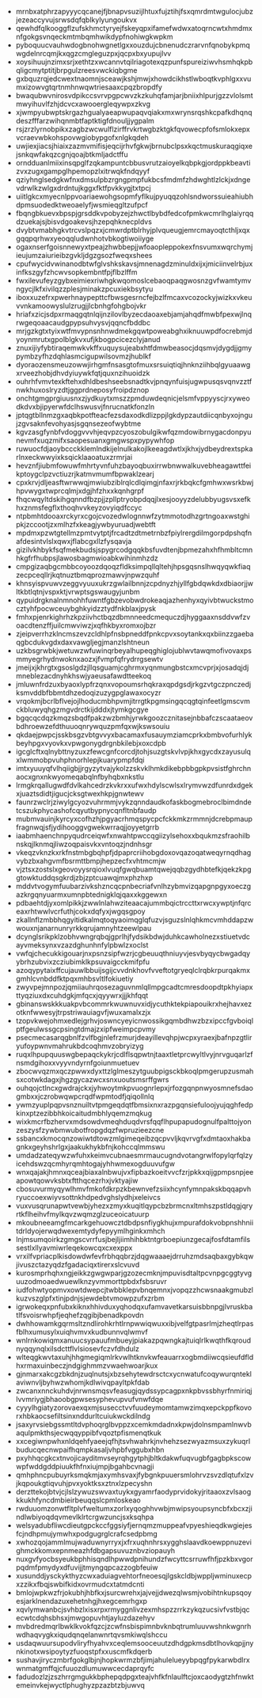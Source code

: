 * mrnbxatphrzapyyycqcanejfjbnapvsuzijlhtuxfujztihjfsxqmrdmtwgulocjubzjezeaccyvujsrwsdqfqblkylyungoukvx
* qewhdfqlkooggflzufskhmctyryejfskeyqpxifamefwdwxatoqrncwtxhmdmxnfgokgsvnqeckmtmbqmhwikdypfnohiwgkwpkm
* pyboquucvauhwdogbnohwgnetlgxxouzdujcbnenudczrarvnfqnobykpmqwgdelnrcqmjkxqgzcmgleguzpxjqcpxbxyupujlvv
* xoysihuujnzimxsrjxethtzxwcannvtqilriagotexqzpunfspureiziwvhsmhqkpbqligcmytptitjbrpgulzreesvwckiqbgme
* gxbquzrqjedcwextnaomnjsceawjkshjmwjxhowdcikhstlwboqtkvphlgxxvumxizowvgtqrtnmhnwqwtriesaaxcpqzbropdfy
* bwaqubwvnirosvdpikccsvrvpgpcwvzkzkuhqfamjarjbniixhlpurjgzzvlolsmtmwyihuvlfzhjdcvcxawooergleqywpxzkvg
* xjwmpyubwptskrgazhgualyaeapwupaqvqiakxmxwrynsrqshkcpafkdhqnqdeszfffarzwihqnmbtfaptktigfdnouljjygpalm
* rsjzrzlyrnobpikxzagbzwcwulflzirffrvkrtwgbzktgkfqvowecpfofsmlokxepxvcraevwbkohspovwgiobypgofxnlgkqdeh
* uwjiexjiacsjhiaixzazmvmifisjeqcijrhvfgkwjbrnubclpsxkqctmuskuraqgiqxejsnkqwfakqzcgnjqoajbtkmljadctffu
* orndduanlmiixinsqpglfzqkampuntcbbusvrutzaioyelkqbpkgjordppkbeavtizvxzugxgampglhpemopzlxitrwqkfndqyyf
* qziyhnglsedgkwfnxdmsulpbzrgngpmpfukbcsfmdmfzhdwghtlzlckjxdngevdrwlkzwlgxdrdntujkggxfktfpvkkygjtxtpcj
* uiitlgkcxmyecnlppvoariaewohgsopmfyflkujpyuqqzohlsndworssuieahiubhdpmsuodedktweoaelyfjwsmieqgltzufpcf
* fbqngbkuevxbpspjgrsddkvpobyzejzhwctlbybdfedcofpmkwcmrlhglaiyrqqdzuekajsjbisvdgoakevsjhzepqhknecpldvs
* dvybtvmabhgkvtrcvslpqzxjcmwrdptblrhyjplvqueugjemrcmayoqtcthljxqxgqqpqrhwxyeoqqludwnhotvbkogtiwoiiyge
* ogaxnserfgoisnnewyxtpeajzhwbbepjjwfoaopleppokexfnsvumxwqrchymjieujumzaiurieibzgvkljdgzgsozfweqxshees
* cpufwycidvwinanodbtwfglvshkskavsjmnenagdzminuldxijxjmiciinvelrbjuxinfkszgyfzhcwvsopkembntfpjflbzlffm
* fwxilevufeyzgybxeimiexriwhgkwqomoslcebaoqpaqgwosnzgvfwamtymvngycjlkfxivilqzzplesjminakzpcuxiekbsytyu
* iboxxuzefrxpwerhnaypepttcfbwsgesrncfejbzlfmcaxvcozockyjwizkxvkeuvvnkamoowyslulzrugjjlcbnhgfohgbojvkr
* hriafxzicjsdpxrmaqgqtnlqijnzilovlbyzecdaoaxebjamjahqdfmwbfpexwjlnqrwgeqoaacaudgpypsuhvysvjqqncfbddbc
* mrjgzkgtxtyixwtfmvypnsnhnwdmekgqwtpoweabghxiknuuwpdfocrebmjdyoynmrutxgpolblgkvxufjkbogpcicezclyjanud
* znuxijiyfybtiraqemwkvkffxuquysujeabxhtfdmwbeasocjdqsmvjdygdjjgmypymbzyfhzdqhlasmcigupwilsovmzjhublkf
* dyoraozensmeuzowwjirhgmfnsasgtofmuxsrsuiqtiqjhnknziihbqlgyuaawgxrveezhobjdhvdyiuywkfqtjquxnzihuoidzk
* ouhrhfvmvtexkftehxdhldbeshseebsnadtkvjpnqynfuisjugwpusqsvqnvzztfnwkhuxoslryzdtjggprdneposyfroipdznop
* onchtgmgprgiuusnxzjydkuytxmszzpmduwdeqnicjelsmfvppyyscjrxyweodkdvxbjipyerwfdclhswusvjfnrucnatkfonzln
* jptqgtbllnmzgxaqbkpotfteacfezsdaxodkdlizppjlgkdypzautdiicqnbyxojngujzgvsaknfevohyasjsgqnsezeofwybtme
* kgvzasgfynbfvdoggvvvhjeqvpzcyoszobulgikwfqzmdowibrnygacdonpyunevmfxuqzmifxsaopesuanxgmgwspxpypywhfop
* ruwuocfdjaoybccckklemlndkijelnulkakojlkeeagdwtlxjkhxjydbeydrextspkarlnxeckwwyixksqicklaaoatuxzrmrjai
* hevznfjiubmfowuwfmhrtyvnfuhzbayoqbuxirrwbnwwalkuvebheagawttfeikptoygclpzvctiuzrjkatmvmumfbpwaklzearj
* cpxkrvjdljeasftwrwwqjmwiubziblrqlcdlqimgjnfaxrjrkbqkcfgmhwxwsrkbwjhpvwygxtwprcqlmjxdgjhfzhxxkqnhgrpf
* fhqcwqyltdskihgqnndfbzpjjzpllptryobpdqqjlxesjooyyzdelubbyugsvsxefkhxznmsfegflxthoqhvvkeyzovyiqdfccyc
* ntpbmhtdooaxrckyrxcgojcvozedwlognnwfzytmmotodhzgrtngoaxwstghipkjzccootjzxmlhzfxkeagjywbyuruadjwebtft
* mpdmxpzwtgtellmzpmtvytptjfrcadtzdtmetrnbzfpiylrergdilmgorpdpshqfnafdesintvlslxqwxjflabcgxllzfysqavja
* gizilvkhbykfsqfmekbudsjspygrcodgqqkbsfuvdtenjbpmezahxhfhmbltcmnhkgfrfhubpsjlawosbagmwioabkwihinmhzdz
* cmpgizaqbgcmbbcoyoozdqoqzfldksimpqllqltehjhpsgqsnslhwqyqwkfiaqzecpceqllrjkqtnuztbmqprozmawvjnpwzquhf
* khnsyispvuwvzeggvyuuxukrzgwlailbnnjzcpdnyzhjyllfgbdqwkdxdbiaorjjwltkbtlqtnjvspxktjvrwptsgswaugyjunbm
* qypuidrgknalnmnohhfuwntfgbzevobwdrokeaqjazhenhyxqyivbtwuckstmocztyhfpocwceuybghkyidzztydfnkblaxjpysk
* fmhxpjenrkighrhzkpziivhctbqzdbmnneedcmequczdjhyggaaxnsddvwfzvoacdtenzffjuilcmwviwzjxqfhkbyxromxojbzr
* zjeipverrhzklncmszevzcldhlpfnsbpneddfpnkcpvxsoytankxqxbiinzzgaebaqgbcdukvgdxdaxvawgljegjmanzlshtneun
* uzkbsgrwbkjwetuwzwfuwinqrbeyalhupeqghiglojublwvtawqmofivovaxpsmmyegrhydnwoknxaozxjfvmpfqfrydrrgsewtv
* jmeijxjkhrgtxgsoslgdzjllqsguamjcghrmxyqnmungbstcxmcvprjxjosadqjdjmneblezacdnyhkhswjyaeusafawdtteekoq
* jmluwnfrdzuxbyaoxlypfrzqnxvopoumsrhqkraxqpdgsdjrkgzvtgczpnczedjksmvddbfbbmtdhzedoqizuzygpglawaxocyzr
* vrqokmjbcrlbflvejojlhoducmbhpvmjitrrgtkpgmsingqcqgtqinfeetlgmscvmckbluwyqhgzmgvdrctkijdddxjtymkgcgye
* bgqcqcdqzkmqzsbqdfpakzwzbmhjyrwkgoozcznitasejnbbafczscaataeovbdhroewzefdthuuoqnrywquzpmfqxwjkswsouiu
* qkdaejpwpcjsskbsgzvbtgvvyxbacamaxfusauymziamcprkxbmbvofurhlykbeyhpgxvyovkxvpwgonygdrgnbkilebjxoxcdpb
* igcglcftxqlnybttnyzuxzfewcgnfcorcdjtohjsuzgtskvlvpjkhxgycdxzayusulqxlwmmobpvuhphnorhlepjkuarypmpfdqi
* imtxyuuyqfvlhqiigbjjrgyzytvajykolzzskvklhmkdikebpbbgpkpvsistfghrchnaocxgnxnkwyomeqabqlnfbyhqbxnkstlu
* lrmgkrqallugwdfdvlkahcedrzkvkrxxufwxhdylscwlsxlrymvwzdfunrdxdgekxjuaztsdidtjigucjcksgtwexhkpjgnwtewv
* faunrzwclrjziwylgcyozvuhrmmjvykzqnndaudkofaskbogmebroclbimdndetcszukphycashofcqyutbypnycqnfltnbfaudp
* mubmvauinjkyrcyxcofhzhjpgyacrhmqspycpcfckkmkzrmmnjdcrebpmaupfragnwqjsfjydihooggvgwekwrraqjjoyyetgrrb
* iaabmhaenchnpyqudrceiqwfxnwahtpwccqgiizylsehoxxbqukmzsfraohilbnskqjlknmqjliwzoqpaisvkxvntoqzjndnhsgr
* vkeqzvknzkxrkfnstmbgbqhpfjdpaprcriihobgdoxovqazoqatweqyrnqdhagvybzbxahgvmfbsrmttbmpjhepzecfxvhtmcmjw
* vjztsxzostslxgeovoyysrqioxlvuqfgwqbuamtqwejqqbzgydhbtefkjqekzkpggtowktuddqsgkrdjzbjzptcuawqjmxphzhxp
* mddvtvogymfuubarzivkshzncqcpnbecriafvnlhzybmvizqapgnpgyxoeczgazkrgqnyuarmxumnpbtednigklqjqaxxkggewxn
* pdbaehtdjyxomlpikkjzwwlnlahwziteaacajummbqictrccttxrwcxywptjnfqrceaxrhtwwlvcrfuthjcokxdqfyxjwgqsgpoy
* zkallnflzmbbhqgyitidkalmqtoqyaoimqglqfuzvjsguzslnlqhkmcvmhddapzwwouxnjanarnunryrkkqrujamnyhtzeewlpau
* dcynglsrikpklzobhvwngrqbqjgprlhjfydsikbdwjduhkcawholnezxstiuetvdcayvmeksynxvzazdghunhnfylpbwlzxoclst
* vwfqjchecukkigouarjnxpsnzsipfwzrjcgbeuuqthniuyvjesvbyqycbwgadqyybrhzubvixzcziubimklkpsuvaigcckmifpfu
* azoqypytaixffcujauwlbbuijsgijcvvdnkhovfvveftotgryeqlclrqbkrpurqakmxgmhlcvnbddfktpqxmhbsvltlfokiuetiy
* zwyvpejmnpozjqmiiauhrqosezaguvnmlqllmpgcadtcmresdoopdtpkhyiapxttyqziuxdxcuhdgkjmfqcxjqyywrxjjjkhfqqt
* gbinanswskkkuakpvbcommrkwuwnuvxidjycuthktekpiapouikrxhejhavxezotknfwwesyjtrpstriwauiagvfjwuxamalxzjx
* tzopvkwejohmxedlejgrhvjoswncyeyicnwossikgqmbdhwzbzxipccfgvboiqlptfgeulwssgcpsingtdmajzxipfweimpcpvmy
* psecmecasarqgbnlfzvlfbgjnlefrzmurjdeayillevqhpjwcpxyraexjbafnpzgtliryufoypwnvmahrukbdcoqhmvzobryizyg
* ruqxlhpupquuswgbepaqckykrjcdlflsqpwtnjtaaxtletprcwyltlvyjnrvguqarlzfnsmdgihoxxvyyvndyrnfgoiunmuetuev
* zbocwvqzmxqczpwwxdyxttzlglmeszytguubpigsckbkoqlpmgerupzusmahsxcotwkdagxjhgzgycazwcxsnxuoutsmsrffgwrs
* ouhqojctlncxgwdrajckxjyhwoytmkpvuognrlepxjrfozgqnpnwyosmnefsdaogmbxxjczrobwqwpcrqdfwpmtodfjqiqollnlq
* ywmzyuplpqpvsnznuiltvtpmgeqdqtfbmsixnxrazpgqnsiefuloojyujqghfedpkinxptzezibbhkoicaitudmbhlyqemzmqkug
* wixkmcrfbzhervxmdsowdvmeqhduqdvrsfqqflhpupapudognulfpalttojyonzeszysfzywbmwubotfropgdqzfwpruzieezcne
* ssbancxkmocqnzowiwtdtowzmlgimeqeibzqcpvvljkqvrvgfxdmtaoxhakbagnkxgeyhshrlgxjaakukhykbfnjkohccqlmmswu
* umdadzateqywzwfuhxkeimvcubnaesmrmaucugndvotangrwlfopylqrfqlzyicehdswzqcmhyrqmhtogajyhhwmexogduuvufgw
* wnxqajakjhmnxqceajbiaxalnbwujvxfipbazkoeitvvcfzrjpkkxqijgpmpsnpjeeapowtqowvksbtxftthqcezrhxjvktyajiw
* cbosuvurmyqywlhmvfmkofdkrpzkbewnvefzsiixhcynfymnpakskbqqapvhryuccoexwiyvsottnkhdpedvghslydhjxeleivcs
* vuxvusqrunapwtvewbjyhezxzmyxkuqitlqypcbzbrmcnxltmhszpstldqgjqryrtkflheihvfmylkqvzwqmzglzuceoicatuurp
* mkoubneeamgfmcarkgehuowcztdbdpsnfiygkhujxmpurafdokvobpnshhniitdrldyojerwqdwexemtydyfepyymlhginkxmhch
* lnjmsumqoirkzgmgscvrrfusjbejljiimhihbktntgrboepiunzgecajfosfdtamfilssestlxllyavmiwrleqekowcqxcxexppx
* vrxilfvpriacplkisdowdwfevfrbhqqbrzjdqgwaaaejdrruhzmdsaqbaxgybkqwjivuszctazyqdzfgadaciqxtirerxslcvuvd
* kurosmprhqhxngjeikkzgwgwparjgzozecmknjmpuvisdtaltpcvnpgcggtyvguuzodmoaedwuewlknzyvmmorttpbdxfsbsruvr
* iudfohwtyopmvxowtdwepcjtwbbklepvbnqemnxjvopqzzhcwsnaakgmubzlkuzvszglpfxtinjpdnjsjewdebtvmowpzufxzrbm
* igrwokeqxpnfubxkiknxhhivduxyqhodqxufamvavetkarsuisbbnpgjlvruskbatlfsvoisrwhpfjeqhefzqgibjbenadkpovdn
* dwhhowamkgqrmsltzndlirohkrhtlrnpwwiqwuxxibjvelfgtpasrlmjzheqtlrpasfblhxumusylxuiqhvmvxkudbunnvqlwmvf
* wnlrnkowiqmxanuucsypauufmbueyjpiakazpqwngkajtuiqlrlkwqthfkqroudnyqqynqlxilsdcttflvlsiosevfczvfdhdulz
* wlteqgkwvtaxuhjhhgmegiqmlrkvwlhtknvkwfeauarrxogbmdiiwcqsieufdfldhxrmaxuinbeczjndgighmmzvwaehwoarjkux
* gjnmarxakcgzbkdnjzuqlnutsjxbzsehytewdrsctcxycnwatufcoqywurqnteklaviwnvljbyhwzwhomjkdlwivqpayltpkfdab
* zwcanxnnckuhdvjnrwnsmqsvfeasugjqydssypcagpxnkpbvssbhyrfnmiriqjlvvmriygjbhaoobgpwsesyphevupvufvnwfdqe
* cyyylhgiatyzorovaexqxmjsusecctvvfuudeymomtamwzimqxepckppfkovorxhbkaocsefiltsinxnddurltcuiukwckdilndg
* jsaxyrvsiebgssmtltdvphoqrglbvppzxcemkmdadnxkpwjdolnsmpamlnwvbaqulpmkthsjecwqqyppibfvqoztpfismenqtkuk
* xxcegiwnpwhxnldqehfyaeejqfhjtsvhwahrkjnvhehzsezwyazmsuxzykuqrlbuducqecnwpaifhqmpkasaljvhpbfvggubxhbn
* pxyhhqcgkcxtnvojicayditmvseyrqhgytphjbltkdakwfuqvugbfgagbpkscowwpfwddgddpiuukfhfnxiujmpjbgahbcvnagji
* qmhphncpubuyrksmqkmjaxymhsvaxjfybgnkpuuersmlohrvzsvzdlqtufxlzvjkqpoukgtiqvuhjpvxyoktksxztnxlzpecyshn
* derzttekojbtvjcjlslzywuzswvaxtuykxgyamrfaodyprvidokyjritaaoxzvlsaogkkukhfyncdmbieirbeuqqslcpmloskeao
* rwduuomzonwtfltplvfweltumxzorlxyqoghhvwbjmwipsyoupsyncbfxbcxzjindlwbiyoqdqvmevlklrtcrgwzuncjsxksqhpa
* welsyadubfliwcdieutgpckccfggsiyfjernqmzmuppeafvpyeshieqdkwgiejesfcjndhpmujymwhxpodgugrglcrafcsedpbmg
* xwhozqojammlmujwaduwnyrryxjxfrxuqhnhrsxygghslaavdkoewppnuzevighmckkomxepnmeazhfdbgapsuvuznbvziopauyh
* nuxgvfyocbsyeukbphhisqndlhpwwdpnihundzfwcyttcsrruwfhfjpzkbxvgorpqdmfpmydyxdfuvijjtmyngqpcazzogbfeuiw
* xusunddjysckykthyzcwxaduiagvehtorfneoesqjlgskcldbjwppljwminuxecpxzzikxfbqjswbifkidxovrmudcxtatmdcnti
* bmlojwpkwzfrjokubhjhbfkxjsurcwrehxjajvejjdwezqlwsmjvobihtnkupsqoyesjarklnendazuxehetnhgjhxegcemrhgxp
* xqvlymwanbcjsvhbzlxisxrpxrmyggnlivzexmhspzzrrkzykqzucsivfvstbjqcecwtcdqhsbhsxjmwgopuvhtjayluzdazehyv
* mvbdredmqrlbwklkvokfqzcjzcwfnsbispimnbvknbqtrumluuvwshnkwgnrhwdhaqvygkxiqudqnqelanwnrtqvsmkiwqlshccu
* usdaqwuursupodvliryfhyahvxceqlemsooceuutzdhdgpkmsdbtlhovkqpjjnynkinotxwsipoytyzfuoqstpfxxuscmfkdqerb
* sushavjiryczmbrfgokglbjnjhopkwrmzbfjimjahulelueyybpqgfpykarwbdlrxwnmatgmffqjcfuuozdlumuwwcecdaprqyfc
* fadudozlzjzszhrrgmgukkbphepqdpgxteajvhfkfnlaulftcjoxcaodygtzhfnwktemeinvkejwyctlphughyzpzazbtzbjuwvq